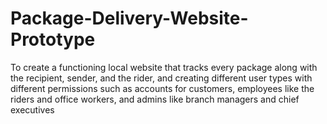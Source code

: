 # Package-Delivery-Website-Prototype
To create a functioning local website that tracks every package along with the recipient, sender, and the rider, and creating different user types with different permissions such as accounts for customers, employees like the riders and office workers, and admins like branch managers and chief executives 
